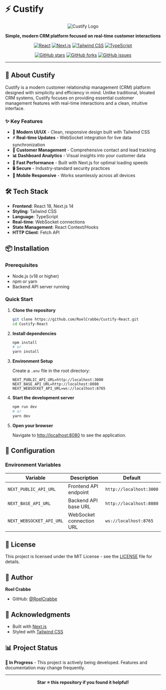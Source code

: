 # ⚡️ Custify

<div align="center">

![Custify Logo](https://img.shields.io/badge/Custify-CRM-blue?style=for-the-badge&logo=react)

**Simple, modern CRM platform focused on real-time customer interactions**

[![React](https://img.shields.io/badge/React-20232A?style=for-the-badge&logo=react&logoColor=61DAFB)](https://reactjs.org/)
[![Next.js](https://img.shields.io/badge/Next.js-000000?style=for-the-badge&logo=next.js&logoColor=white)](https://nextjs.org/)
[![Tailwind CSS](https://img.shields.io/badge/Tailwind_CSS-38B2AC?style=for-the-badge&logo=tailwind-css&logoColor=white)](https://tailwindcss.com/)
[![TypeScript](https://img.shields.io/badge/TypeScript-007ACC?style=for-the-badge&logo=typescript&logoColor=white)](https://www.typescriptlang.org/)

[![GitHub stars](https://img.shields.io/github/stars/RoelCrabbe/Custify-React?style=social)](https://github.com/RoelCrabbe/Custify-React/stargazers)
[![GitHub forks](https://img.shields.io/github/forks/RoelCrabbe/Custify-React?style=social)](https://github.com/RoelCrabbe/Custify-React/network/members)
[![GitHub issues](https://img.shields.io/github/issues/RoelCrabbe/Custify-React)](https://github.com/RoelCrabbe/Custify-React/issues)

</div>

---

## 🚀 About Custify

Custify is a modern customer relationship management (CRM) platform designed with simplicity and efficiency in mind. Unlike traditional, bloated CRM systems, Custify focuses on providing essential customer management features with real-time interactions and a clean, intuitive interface.

### ✨ Key Features

- **📱 Modern UI/UX** - Clean, responsive design built with Tailwind CSS
- **⚡ Real-time Updates** - WebSocket integration for live data synchronization
- **🔄 Customer Management** - Comprehensive contact and lead tracking
- **📊 Dashboard Analytics** - Visual insights into your customer data
- **🚀 Fast Performance** - Built with Next.js for optimal loading speeds
- **🔒 Secure** - Industry-standard security practices
- **📱 Mobile Responsive** - Works seamlessly across all devices

## 🛠️ Tech Stack

- **Frontend**: React 18, Next.js 14
- **Styling**: Tailwind CSS
- **Language**: TypeScript
- **Real-time**: WebSocket connections
- **State Management**: React Context/Hooks
- **HTTP Client**: Fetch API

## 📦 Installation

### Prerequisites

- Node.js (v18 or higher)
- npm or yarn
- Backend API server running

### Quick Start

1. **Clone the repository**

    ```bash
    git clone https://github.com/RoelCrabbe/Custify-React.git
    cd Custify-React
    ```

2. **Install dependencies**

    ```bash
    npm install
    # or
    yarn install
    ```

3. **Environment Setup**

    Create a `.env` file in the root directory:

    ```env
    NEXT_PUBLIC_API_URL=http://localhost:3000
    NEXT_BASE_API_URL=http://localhost:8080
    NEXT_WEBSOCKET_API_URL=ws://localhost:8765
    ```

4. **Start the development server**

    ```bash
    npm run dev
    # or
    yarn dev
    ```

5. **Open your browser**

    Navigate to [http://localhost:8080](http://localhost:8080) to see the application.

## 🔧 Configuration

### Environment Variables

| Variable                 | Description              | Default                 |
| ------------------------ | ------------------------ | ----------------------- |
| `NEXT_PUBLIC_API_URL`    | Frontend API endpoint    | `http://localhost:3000` |
| `NEXT_BASE_API_URL`      | Backend API base URL     | `http://localhost:8080` |
| `NEXT_WEBSOCKET_API_URL` | WebSocket connection URL | `ws://localhost:8765`   |

## 📝 License

This project is licensed under the MIT License - see the [LICENSE](LICENSE) file for details.

## 👤 Author

**Roel Crabbe**

- GitHub: [@RoelCrabbe](https://github.com/RoelCrabbe)

## 🙏 Acknowledgments

- Built with [Next.js](https://nextjs.org/)
- Styled with [Tailwind CSS](https://tailwindcss.com/)

## 📊 Project Status

**🚧 In Progress** - This project is actively being developed. Features and documentation may change frequently.

---

<div align="center">

**Star ⭐ this repository if you found it helpful!**

</div>
